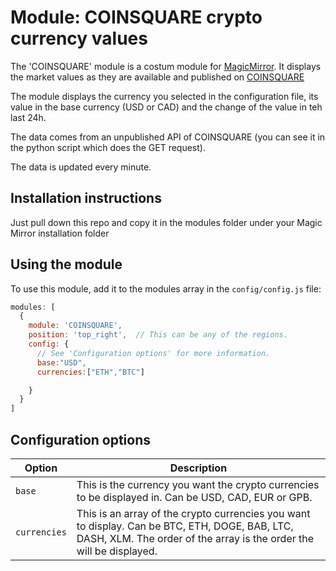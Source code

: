# Module: COINSQUARE crypto currency values

The 'COINSQUARE' module is a costum module for [MagicMirror](https://github.com/MichMich/MagicMirror). It displays the market values as they are available and published on [COINSQUARE](https://coinsquare.com/markets/bitcoin)

The module displays the currency you selected in the configuration file, its value in the base currency (USD or CAD) and the change of the value in teh last 24h.

The data comes from an unpublished API of COINSQUARE (you can see it in the python script which does the GET request).

The data is updated every minute.

## Installation instructions 
Just pull down this repo and copy it in the modules folder under your Magic Mirror installation folder


## Using the module

To use this module, add it to the modules array in the `config/config.js` file:
````javascript
modules: [
  {
    module: 'COINSQUARE',
    position: 'top_right',  // This can be any of the regions.
    config: {
      // See 'Configuration options' for more information.
      base:"USD",
      currencies:["ETH","BTC"]

    }
  }
]
````

## Configuration options

<table width="100%">
  <!-- why, markdown... -->
  <thead>
    <tr>
      <th>Option</th>
      <th width="100%">Description</th>
    </tr>
  <thead>
  <tbody>
    <tr>
      <td><code>base</code></td>
      <td>This is the currency you want the crypto currencies to be displayed in. Can be USD, CAD, EUR or GPB.
      </td>
    </tr>
    <tr>
      <td><code>currencies</code></td>
      <td>This is an array of the crypto currencies you want to display. Can be BTC, ETH, DOGE, BAB, LTC, DASH, XLM. The order of the array is the order the will be displayed.
      </td>
    </tr>
  </tbody>
</table>
